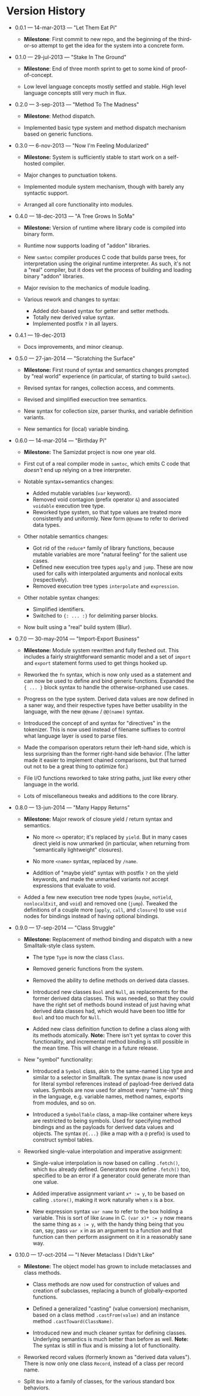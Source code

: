 Version History
===============

* 0.0.1 &mdash; 14-mar-2013 &mdash; "Let Them Eat Pi"

  * **Milestone**: First commit to new repo, and the beginning of the
    third-or-so attempt to get the idea for the system into a concrete form.

* 0.1.0 &mdash; 29-jul-2013 &mdash; "Stake In The Ground"

  * **Milestone**: End of three month sprint to get to some kind of
    proof-of-concept.

  * Low level language concepts mostly settled and stable. High level
    language concepts still very much in flux.

* 0.2.0 &mdash; 3-sep-2013 &mdash; "Method To The Madness"

  * **Milestone**: Method dispatch.

  * Implemented basic type system and method dispatch mechanism based
    on generic functions.

* 0.3.0 &mdash; 6-nov-2013 &mdash; "Now I'm Feeling Modularized"

  * **Milestone:** System is sufficiently stable to start work on a
    self-hosted compiler.

  * Major changes to punctuation tokens.

  * Implemented module system mechanism, though with barely any syntactic
    support.

  * Arranged all core functionality into modules.

* 0.4.0 &mdash; 18-dec-2013 &mdash; "A Tree Grows In SoMa"

  * **Milestone:** Version of runtime where library code is compiled into
    binary form.

  * Runtime now supports loading of "addon" libraries.

  * New `samtoc` compiler produces C code that builds parse trees, for
    interpretation using the original runtime interpreter. As such, it's
    not a "real" compiler, but it does vet the process of building and
    loading binary "addon" libraries.

  * Major revision to the mechanics of module loading.

  * Various rework and changes to syntax:
    * Added dot-based syntax for getter and setter methods.
    * Totally new derived value syntax.
    * Implemented postfix `?` in all layers.

* 0.4.1 &mdash; 19-dec-2013

  * Docs improvements, and minor cleanup.

* 0.5.0 &mdash; 27-jan-2014 &mdash; "Scratching the Surface"

  * **Milestone:** First round of syntax and semantics changes prompted by
    "real world" experience (in particular, of starting to build `samtoc`).

  * Revised syntax for ranges, collection access, and comments.

  * Revised and simplified execuction tree semantics.

  * New syntax for collection size, parser thunks, and variable definition
    variants.

  * New semantics for (local) variable binding.

* 0.6.0 &mdash; 14-mar-2014  &mdash; "Birthday Pi"

  * **Milestone:** The Samizdat project is now one year old.

  * First cut of a real compiler mode in `samtoc`, which emits C code that
    *doesn't* end up relying on a tree interpreter.

  * Notable syntax+semantics changes:
    * Added mutable variables (`var` keyword).
    * Removed void contagion (prefix operator `&`) and associated `voidable`
      execution tree type.
    * Reworked type system, so that type values are treated more consistently
      and uniformly. New form `@@name` to refer to derived data types.

  * Other notable semantics changes:
    * Got rid of the `reduce*` family of library functions, because mutable
      variables are more "natural feeling" for the salient use cases.
    * Defined new execution tree types `apply` and `jump`. These are now used
      for calls with interpolated arguments and nonlocal exits (respectively).
    * Removed execution tree types `interpolate` and `expression`.

  * Other notable syntax changes:
    * Simplified identifiers.
    * Switched to `{: ... :}` for delimiting parser blocks.

  * Now built using a "real" build system (Blur).

* 0.7.0 &mdash; 30-may-2014  &mdash; "Import-Export Business"

  * **Milestone:** Module system rewritten and fully fleshed out. This
    includes a fairly straightforward semantic model and a set of `import`
    and `export` statement forms used to get things hooked up.

  * Reworked the `fn` syntax, which is now only used as a statement and can
    now be used to define and bind generic functions. Expanded the `{ ... }`
    block syntax to handle the otherwise-orphaned use cases.

  * Progress on the type system. Derived data values are now defined in
    a saner way, and their respective types have better usability in the
    language, with the new `@@name` / `@@(name)` syntax.

  * Introduced the concept of and syntax for "directives" in the tokenizer.
    This is now used instead of filename suffixes to control what language
    layer is used to parse files.

  * Made the comparison operators return their left-hand side, which is
    less surprising than the former right-hand side behavior. (The latter
    made it easier to implement chained comparisons, but that turned out
    not to be a great thing to optimize for.)

  * File I/O functions reworked to take string paths, just like every other
    language in the world.

  * Lots of miscellaneous tweaks and additions to the core library.

* 0.8.0 &mdash; 13-jun-2014  &mdash; "Many Happy Returns"

  * **Milestone:** Major rework of closure yield / return syntax and
    semantics.

    * No more `<>` operator; it's replaced by `yield`. But in
      many cases direct yield is now unmarked (in particular, when returning
      from "semantically lightweight" closures).

    * No more `<name>` syntax, replaced by `/name`.

    * Addition of "maybe yield" syntax with postfix `?` on the yield
      keywords, and made the unmarked variants *not* accept expressions
      that evaluate to void.

  * Added a few new execution tree node types (`maybe`, `noYield`,
    `nonlocalExit`, and `void`) and removed one (`jump`). Tweaked the
    definitions of a couple more (`apply`, `call`, and `closure`) to
    use `void` nodes for bindings instead of having optional bindings.

* 0.9.0 &mdash; 17-sep-2014  &mdash; "Class Struggle"

  * **Milestone:** Replacement of method binding and dispatch with a new
    Smalltalk-style class system.

    * The type `Type` is now the class `Class`.

    * Removed generic functions from the system.

    * Removed the ability to define methods on derived data classes.

    * Introduced new classes `Bool` and `Null`, as replacements for the
      former derived data classes. This was needed, so that they could have
      the right set of methods bound instead of just having what derived
      data classes had, which would have been too little for `Bool` and too
      much for `Null`.

    * Added new class definition function to define a class along with its
      methods atomically. **Note:** There isn't yet syntax to cover this
      functionality, and incremental method binding is still possible in the
      mean time. This will change in a future release.

  * New "symbol" functionality:

    * Introduced a `Symbol` class, akin to the same-named Lisp type and
      similar to a selector in Smalltalk. The syntax `@name` is now used
      for literal symbol references instead of payload-free derived data
      values. Symbols are now used for almost every "name-ish" thing in
      the language, e.g. variable names, method names, exports from
      modules, and so on.

    * Introduced a `SymbolTable` class, a map-like container where keys
      are restricted to being symbols. Used for specifying method bindings
      and as the payloads for derived data values and objects. The syntax
      `@{...}` (like a map with a `@` prefix) is used to construct symbol
      tables.

  * Reworked single-value interpolation and imperative assignment:

    * Single-value interpolation is now based on calling `.fetch()`,
      which `Box` already defined. Generators now define `.fetch()` too,
      specified to be an error if a generator could generate more than one
      value.

    * Added imperative assignment variant `x* := y`, to be based on
      calling `.store()`, making it work naturally when `x` is a box.

    * New expression syntax `var name` to refer to the box holding a
      variable. This is sort of like `&name` in C. `(var x)* := y` now
      means the same thing as `x := y`, with the handy thing being that
      you can, say, pass `var x` in as an argument to a function and
      that function can then perform assignment on it in a reasonably
      sane way.

* 0.10.0 &mdash; 17-oct-2014  &mdash; "I Never Metaclass I Didn't Like"

  * **Milestone:** The object model has grown to include metaclasses and
    class methods.

    * Class methods are now used for construction of values and creation of
      subclasses, replacing a bunch of globally-exported functions.

    * Defined a generalized "casting" (value conversion) mechanism, based
      on a class method `.castFrom(value)` and an instance method
      `.castToward(ClassName)`.

    * Introduced new and much cleaner syntax for defining classes. Underlying
      semantics is much better than before as well. **Note:** The syntax is
      still in flux and is missing a lot of functionality.

  * Reworked record values (formerly known as "derived data values").
    There is now only one class `Record`, instead of a class per record
    name.

  * Split `Box` into a family of classes, for the various standard box
    behaviors.
